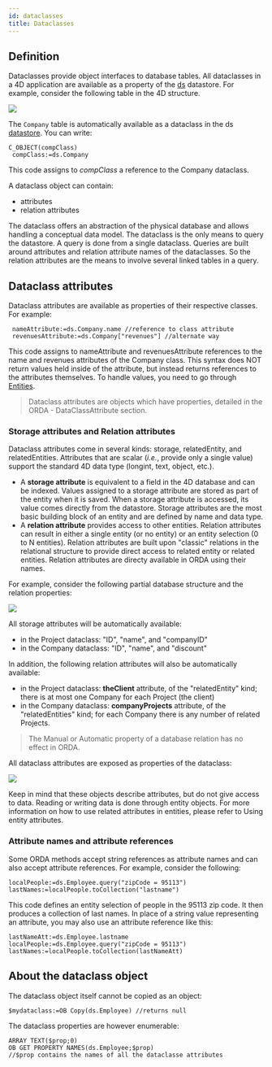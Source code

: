 ```yaml
---
id: dataclasses
title: Dataclasses
---
```


## Definition  

Dataclasses provide object interfaces to database tables. All dataclasses in a 4D application are available as a property of the [ds](glossary.md#ds) datastore. For example, consider the following table in the 4D structure.

![](assets/en/Orda/companyTable.png)

The `Company` table is automatically available as a dataclass in the ds [datastore](glossary.md#datastore). You can write:

```code4d 
C_OBJECT(compClass)
 compClass:=ds.Company
```

This code assigns to *compClass* a reference to the Company dataclass.

A dataclass object can contain:

*	attributes
*	relation attributes

The dataclass offers an abstraction of the physical database and allows handling a conceptual data model. The dataclass is the only means to query the datastore. A query is done from a single dataclass. Queries are built around attributes and relation attribute names of the dataclasses. So the relation attributes are the means to involve several linked tables in a query.

## Dataclass attributes  

Dataclass attributes are available as properties of their respective classes. For example:

```code4d 
 nameAttribute:=ds.Company.name //reference to class attribute
 revenuesAttribute:=ds.Company["revenues"] //alternate way
```

This code assigns to nameAttribute and revenuesAttribute references to the name and revenues attributes of the Company class. This syntax does NOT return values held inside of the attribute, but instead returns references to the attributes themselves. To handle values, you need to go through [Entities](entities.md).

>Dataclass attributes are objects which have properties, detailed in the ORDA - DataClassAttribute section.

### Storage attributes and Relation attributes  

Dataclass attributes come in several kinds: storage, relatedEntity, and relatedEntities. Attributes that are scalar (*i.e.*, provide only a single value) support the standard 4D data type (longint, text, object, etc.).

*	A **storage attribute** is equivalent to a field in the 4D database and can be indexed. Values assigned to a storage attribute are stored as part of the entity when it is saved. When a storage attribute is accessed, its value comes directly from the datastore. Storage attributes are the most basic building block of an entity and are defined by name and data type.
*	A **relation attribute** provides access to other entities. Relation attributes can result in either a single entity (or no entity) or an entity selection (0 to N entities). Relation attributes are built upon "classic" relations in the relational structure to provide direct access to related entity or related entities. Relation attributes are directy available in ORDA using their names.

For example, consider the following partial database structure and the relation properties:

![](assets/en/Orda/relationProperties.png)

All storage attributes will be automatically available:

*	in the Project dataclass: "ID", "name", and "companyID"
*	in the Company dataclass: "ID", "name", and "discount"

In addition, the following relation attributes will also be automatically available:

*	in the Project dataclass: **theClient** attribute, of the "relatedEntity" kind; there is at most one Company for each Project (the client)
*	in the Company dataclass: **companyProjects** attribute, of the "relatedEntities" kind; for each Company there is any number of related Projects.

>The Manual or Automatic property of a database relation has no effect in ORDA.

All dataclass attributes are exposed as properties of the dataclass:

![](assets/en/Orda/dataclassProperties.png)

Keep in mind that these objects describe attributes, but do not give access to data. Reading or writing data is done through entity objects. For more information on how to use related attributes in entities, please refer to Using entity attributes.

### Attribute names and attribute references
  
Some ORDA methods accept string references as attribute names and can also accept attribute references. For example, consider the following:

```code4d 
localPeople:=ds.Employee.query("zipCode = 95113")
lastNames:=localPeople.toCollection("lastname")
``` 

This code defines an entity selection of people in the 95113 zip code. It then produces a collection of last names. In place of a string value representing an attribute, you may also use an attribute reference like this:

```code4d 
lastNameAtt:=ds.Employee.lastname
localPeople:=ds.Employee.query("zipCode = 95113")
lastNames:=localPeople.toCollection(lastNameAtt)
``` 

## About the dataclass object
  
The dataclass object itself cannot be copied as an object:

```code4d 
$mydataclass:=OB Copy(ds.Employee) //returns null
```

The dataclass properties are however enumerable:

```code4d 
ARRAY TEXT($prop;0)
OB GET PROPERTY NAMES(ds.Employee;$prop)
//$prop contains the names of all the dataclasse attributes
```